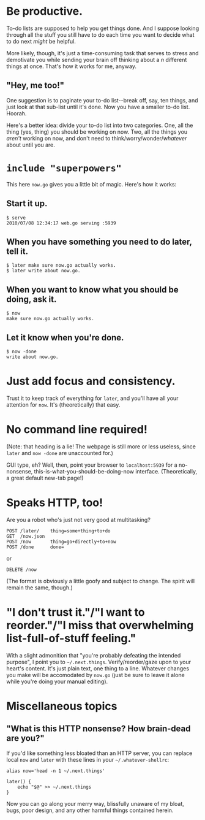 # Be productive.

To-do lists are supposed to help you get things done.  And I suppose
looking through all the stuff you still have to do each time you want to
decide what to do next *might* be helpful.

More likely, though, it's just a time-consuming task that serves to
stress and demotivate you while sending your brain off thinking about a
*n* different things at once.  That's how it works for me, anyway.

## "Hey, me too!"

One suggestion is to paginate your to-do list--break off, say, ten
things, and just look at that sub-list until it's done.  Now you have a
smaller to-do list.  Hoorah.

Here's a better idea: divide your to-do list into two categories.  One,
all the thing (yes, thing) you should be working on now.  Two, all the
things you *aren't* working on now, and don't need to
think/worry/wonder/*whatever* about until you are.

# `include "superpowers"`

This here `now.go` gives you a little bit of magic.  Here's how it
works:

## Start it up.

    $ serve
    2010/07/08 12:34:17 web.go serving :5939

## When you have something you need to do later, tell it.

    $ later make sure now.go actually works.
    $ later write about now.go.

## When you want to know what you should be doing, ask it.

    $ now
    make sure now.go actually works.

## Let it know when you're done.

    $ now -done
    write about now.go.

# Just add focus and consistency.

Trust it to keep track of everything for `later`, and you'll have all
your attention for `now`.  It's (theoretically) that easy.

# No command line required!

(Note: that heading is a lie!  The webpage is still more or less
useless, since `later` and `now -done` are unaccounted for.)

GUI type, eh?  Well, then, point your browser to `localhost:5939` for a
no-nonsense, this-is-what-you-should-be-doing-now interface.
(Theoretically, a great default new-tab page!)

# Speaks HTTP, too!

Are you a robot who's just not very good at multitasking?

    POST /later/    thing=some+thing+to+do
    GET  /now.json
    POST /now       thing=go+directly+to+now
    POST /done      done=

or

    DELETE /now

(The format is obviously a little goofy and subject to change.  The
spirit will remain the same, though.)

# "I don't trust it."/"I want to reorder."/"I miss that overwhelming list-full-of-stuff feeling."

With a slight admonition that "you're probably defeating the intended
purpose", I point you to `~/.next.things`.  Verify/reorder/gaze upon to
your heart's content.  It's just plain text, one thing to a line.
Whatever changes you make will be accomodated by `now.go` (just be sure
to leave it alone while you're doing your manual editing).

# Miscellaneous topics

## "What is this HTTP nonsense?  How brain-dead are you?"

If you'd like something less bloated than an HTTP server, you can
replace local `now` and `later` with these lines in your
`~/.whatever-shellrc`:

    alias now='head -n 1 ~/.next.things'

    later() {
        echo "$@" >> ~/.next.things
    }

Now you can go along your merry way, blissfully unaware of my bloat,
bugs, poor design, and any other harmful things contained herein.
